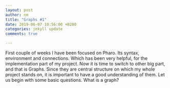 ```yaml
---
layout: post
author: nm
title: "Graphs #1"
date: 2019-06-07 10:56:00 +0200
categories: jekyll update
comments: true

---
```


<p>First couple of weeks I have been focused on Pharo. Its syntax, environment and connections. Which has been very helpful, for the implementation part of my project. 
Now it is time to switch to other big part, and that is Graphs. Since they are central structure on which my whole project stands on, it is important to have a good understanding of them.
Let us begin with some basic questions.
What is a graph?</p>
